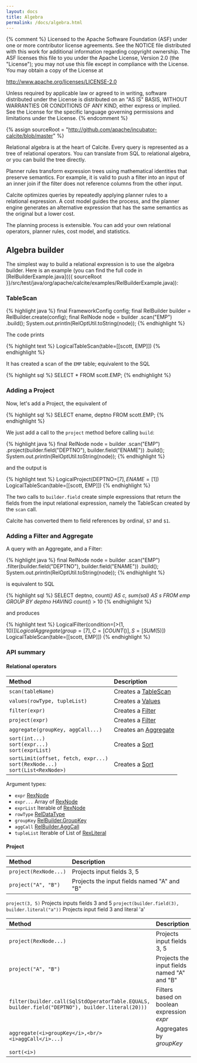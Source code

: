 ```yaml
---
layout: docs
title: Algebra
permalink: /docs/algebra.html
---
```

{% comment %}
Licensed to the Apache Software Foundation (ASF) under one or more
contributor license agreements.  See the NOTICE file distributed with
this work for additional information regarding copyright ownership.
The ASF licenses this file to you under the Apache License, Version 2.0
(the "License"); you may not use this file except in compliance with
the License.  You may obtain a copy of the License at

http://www.apache.org/licenses/LICENSE-2.0

Unless required by applicable law or agreed to in writing, software
distributed under the License is distributed on an "AS IS" BASIS,
WITHOUT WARRANTIES OR CONDITIONS OF ANY KIND, either express or implied.
See the License for the specific language governing permissions and
limitations under the License.
{% endcomment %}

{% assign sourceRoot = "http://github.com/apache/incubator-calcite/blob/master" %}

Relational algebra is at the heart of Calcite. Every query is
represented as a tree of relational operators. You can translate from
SQL to relational algebra, or you can build the tree directly.

Planner rules transform expression trees using mathematical identities
that preserve semantics. For example, it is valid to push a filter
into an input of an inner join if the filter does not reference
columns from the other input.

Calcite optimizes queries by repeatedly applying planner rules to a
relational expression. A cost model guides the process, and the
planner engine generates an alternative expression that has the same
semantics as the original but a lower cost.

The planning process is extensible. You can add your own relational
operators, planner rules, cost model, and statistics.

## Algebra builder

The simplest way to build a relational expression is to use the algebra
builder. Here is an example (you can find the full code in
[RelBuilderExample.java]({{ sourceRoot }}/src/test/java/org/apache/calcite/examples/RelBuilderExample.java)):

### TableScan

{% highlight java %}
final FrameworkConfig config;
final RelBuilder builder = RelBuilder.create(config);
final RelNode node = builder
  .scan("EMP")
  .build();
System.out.println(RelOptUtil.toString(node));
{% endhighlight %}

The code prints

{% highlight text %}
LogicalTableScan(table=[[scott, EMP]])
{% endhighlight %}

It has created a scan of the `EMP` table; equivalent to the SQL

{% highlight sql %}
SELECT *
FROM scott.EMP;
{% endhighlight %}

### Adding a Project

Now, let's add a Project, the equivalent of

{% highlight sql %}
SELECT ename, deptno
FROM scott.EMP;
{% endhighlight %}

We just add a call to the `project` method before calling
`build`:

{% highlight java %}
final RelNode node = builder
  .scan("EMP")
  .project(builder.field("DEPTNO"), builder.field("ENAME"))
  .build();
System.out.println(RelOptUtil.toString(node));
{% endhighlight %}

and the output is

{% highlight text %}
LogicalProject(DEPTNO=[$7], ENAME=[$1])
  LogicalTableScan(table=[[scott, EMP]])
{% endhighlight %}

The two calls to `builder.field` create simple expressions
that return the fields from the input relational expression,
namely the TableScan created by the `scan` call.

Calcite has converted them to field references by ordinal,
`$7` and `$1`.

### Adding a Filter and Aggregate

A query with an Aggregate, and a Filter:

{% highlight java %}
final RelNode node = builder
  .scan("EMP")
  .filter(builder.field("DEPTNO"), builder.field("ENAME"))
  .build();
System.out.println(RelOptUtil.toString(node));
{% endhighlight %}

is equivalent to SQL

{% highlight sql %}
SELECT deptno, count(*) AS c, sum(sal) AS s
FROM emp
GROUP BY deptno
HAVING count(*) > 10
{% endhighlight %}

and produces 

{% highlight text %}
LogicalFilter(condition=[>($1, 10)])
  LogicalAggregate(group=[{7}], C=[COUNT()], S=[SUM($5)])
    LogicalTableScan(table=[[scott, EMP]])
{% endhighlight %}


### API summary

#### Relational operators

| Method              | Description
|:------------------- |:-----------
| `scan(tableName)` | Creates a [TableScan](/apidocs/org/apache/calcite/rel/core/TableScan.html)
| `values(rowType, tupleList)` | Creates a [Values](/apidocs/org/apache/calcite/rel/core/Values.html)
| `filter(expr)` | Creates a [Filter](/apidocs/org/apache/calcite/rel/core/Filter.html)
| `project(expr)` | Creates a [Filter](/apidocs/org/apache/calcite/rel/core/Filter.html)
| `aggregate(groupKey, aggCall...)` | Creates an [Aggregate](/apidocs/org/apache/calcite/rel/core/Aggregate.html)
| `sort(int...)`<br/>`sort(expr...)`<br/>`sort(exprList)` | Creates a [Sort](/apidocs/org/apache/calcite/rel/core/Sort.html)
| `sortLimit(offset, fetch, expr...)`<br/>`sort(RexNode...)`<br/>`sort(List<RexNode>)` | Creates a [Sort](/apidocs/org/apache/calcite/rel/core/Sort.html)

Argument types:

* `expr`  [RexNode](/apidocs/org/apache/calcite/rex/RexNode.html)
* `expr...` Array of [RexNode](/apidocs/org/apache/calcite/rex/RexNode.html)
* `exprList` Iterable of [RexNode](/apidocs/org/apache/calcite/rex/RexNode.html)
* `rowType` [RelDataType](/apidocs/org/apache/calcite/rel/type/RelDataType.html)
* `groupKey` [RelBuilder.GroupKey](/apidocs/org/apache/calcite/tools/RelBuilder/GroupKey.html)
* `aggCall` [RelBuilder.AggCall](/apidocs/org/apache/calcite/tools/RelBuilder/AggCall.html)
* `tupleList` Iterable of List of [RexLiteral](/apidocs/org/apache/calcite/rex/RexLiteral.html)


#### Project

| Method              | Description
|:------------------- |:-----------
| `project(RexNode...)`       | Projects input fields 3, 5
| `project("A", "B")`   | Projects the input fields named "A" and "B"

`project(3, 5)` Projects inputs fields 3 and 5
`project(builder.field(3), builder.literal("a"))` Projects input field 3 and literal 'a'

| Method              | Description
|:------------------- |:-----------
| `project(RexNode...)`       | Projects input fields 3, 5
| `project("A", "B")`   | Projects the input fields named "A" and "B"
| `filter(builder.call(SqlStdOperatorTable.EQUALS, builder.field("DEPTNO"), builder.literal(20)))` | Filters based on boolean expression <i>expr</i>
| `aggregate(<i>groupKey</i>,<br/>  <i>aggCall</i>...)` | Aggregates by <i>groupKey</i>
| `sort(<i>)` |
